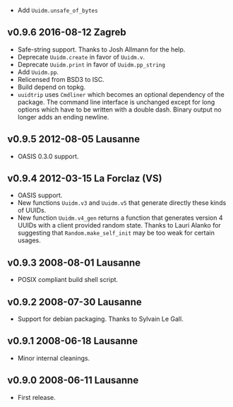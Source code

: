 

- Add `Uuidm.unsafe_of_bytes`

v0.9.6 2016-08-12 Zagreb
------------------------

- Safe-string support. Thanks to Josh Allmann for the help.
- Deprecate `Uuidm.create` in favor of `Uuidm.v`.
- Deprecate `Uuidm.print` in favor of `Uuidm.pp_string`
- Add `Uuidm.pp`.
- Relicensed from BSD3 to ISC.
- Build depend on topkg.
- `uuidtrip` uses `Cmdliner` which becomes an optional dependency of
  the package. The command line interface is unchanged except for long
  options which have to be written with a double dash. Binary output
  no longer adds an ending newline.

v0.9.5 2012-08-05 Lausanne
--------------------------

- OASIS 0.3.0 support.


v0.9.4 2012-03-15 La Forclaz (VS)
---------------------------------

- OASIS support.
- New functions `Uuidm.v3` and `Uuidm.v5` that generate directly these 
  kinds of UUIDs.
- New function `Uuidm.v4_gen` returns a function that generates
  version 4 UUIDs with a client provided random state. Thanks to Lauri
  Alanko for suggesting that `Random.make_self_init` may be too weak
  for certain usages.


v0.9.3 2008-08-01 Lausanne
--------------------------

- POSIX compliant build shell script.


v0.9.2 2008-07-30 Lausanne 
--------------------------

- Support for debian packaging. Thanks to Sylvain Le Gall.


v0.9.1 2008-06-18 Lausanne
--------------------------

- Minor internal cleanings.


v0.9.0 2008-06-11 Lausanne
--------------------------

- First release.
